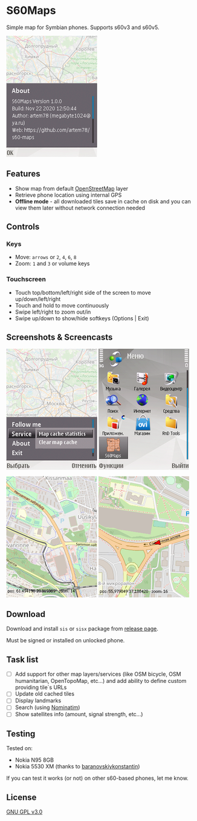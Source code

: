 # S60Maps

Simple map for Symbian phones. Supports s60v3 and s60v5.

![About dialog](images/about.png)

## Features
* Show map from default [OpenStreetMap](https://www.openstreetmap.org/) layer
* Retrieve phone location using internal GPS
* **Offline mode** - all downloaded tiles save in cache on disk and you can view them later without network connection needed

## Controls

### Keys
* Move: `arrows` or `2`, `4`, `6`, `8`
* Zoom: `1` and `3` or volume keys

### Touchscreen
* Touch top/bottom/left/right side of the screen
to move up/down/left/right
* Touch and hold to move continuously
* Swipe left/right to zoom out/in
* Swipe up/down to show/hide softkeys (Options | Exit)

## Screenshots & Screencasts

![Menu](images/menu.png) ![Application launch icon](images/launch_icon.png)

![Moving](images/moving_animation.gif) ![Demo](images/demo_video.gif)

## Download
Download and install `sis` or `sisx` package from [release page](../../../releases/latest/).

Must be signed or installed on unlocked phone.

## Task list
- [ ] Add support for other map layers/services (like OSM bicycle, OSM humanitarian, OpenTopoMap, etc...) and add ability to define custom providing tile\`s URLs
- [ ] Update old cached tiles
- [ ] Display landmarks
- [ ] Search (using [Nominatim](https://nominatim.openstreetmap.org/))
- [ ] Show satellites info (amount, signal strength, etc...)

## Testing
Tested on:
* Nokia N95 8GB
* Nokia 5530 XM (thanks to [baranovskiykonstantin](https://github.com/baranovskiykonstantin))

If you can test it works (or not) on other s60-based phones, let me know.

## License
[GNU GPL v3.0](/LICENSE.txt)
